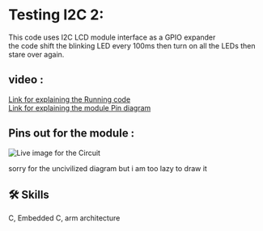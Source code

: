 
# Testing I2C 2: 
This code uses I2C LCD module interface as a GPIO expander <br>
the code shift the blinking LED every 100ms then turn on all the LEDs then stare over again. <br>

## video : 
[Link for explaining the Running code](https://youtu.be/tL7dZ1ShdCI) <br>
[Link for explaining the module Pin diagram](https://www.youtube.com/watch?v=DXjogGsJlhU)<br>

## Pins out for the module : 

![Live image for the Circuit](https://user-images.githubusercontent.com/63866803/228698124-14bfa25e-b3c3-4dce-a2c9-8886164a1008.jpeg)

sorry for the uncivilized diagram but i am too lazy to draw it <br>


## 🛠 Skills
C, Embedded C, arm architecture

